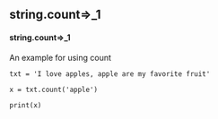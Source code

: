## string.count=>_1
#### string.count=>_1
An example for using count
```
txt = 'I love apples, apple are my favorite fruit'

x = txt.count('apple')

print(x)
```